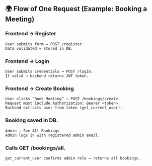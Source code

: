 ## 🌍 Flow of One Request (Example: Booking a Meeting)

### Frontend → Register
    User submits form → POST /register.
    Data validated → stored in DB.

### Frontend → Login
    User submits credentials → POST /login.
    If valid → backend returns JWT token.

### Frontend → Create Booking
    User clicks “Book Meeting” → POST /bookings/create.
    Request must include Authorization: Bearer <token>.
    Backend extracts user from token (get_current_user).

### Booking saved in DB.
    Admin → See All Bookings
    Admin logs in with registered admin email.
    
### Calls GET /bookings/all.
    get_current_user confirms admin role → returns all bookings.